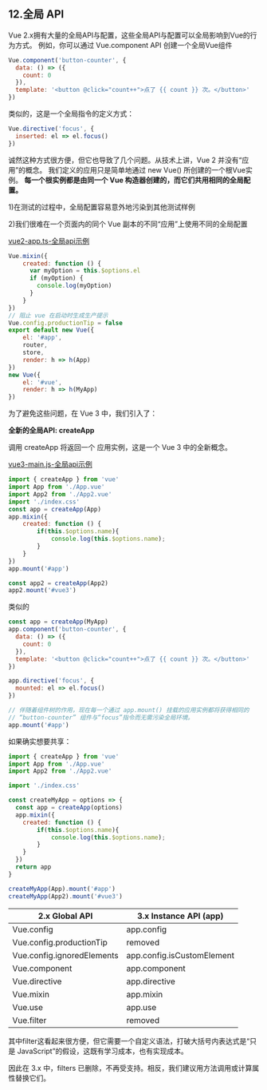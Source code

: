 ## 12.全局 API
Vue 2.x拥有大量的全局API与配置，这些全局API与配置可以全局影响到Vue的行为方式。 
例如，你可以通过 Vue.component API 创建一个全局Vue组件

```js
Vue.component('button-counter', {
  data: () => ({
    count: 0
  }),
  template: '<button @click="count++">点了 {{ count }} 次。</button>'
})
```
类似的，这是一个全局指令的定义方式：

```js
Vue.directive('focus', {
  inserted: el => el.focus()
})
```
诚然这种方式很方便，但它也导致了几个问题。从技术上讲，Vue 2 并没有“应用”的概念。 我们定义的应用只是简单地通过 new Vue() 所创建的一个根Vue实例。 **每一个根实例都是由同一个 Vue 构造器创建的，而它们共用相同的全局配置。**

1)在测试的过程中，全局配置容易意外地污染到其他测试样例

2)我们很难在一个页面内的同个 Vue 副本的不同“应用”上使用不同的全局配置


[vue2-app.ts-全局api示例](###)
```js
Vue.mixin({
    created: function () {
      var myOption = this.$options.el
      if (myOption) {
        console.log(myOption)
      }
    }
})
// 阻止 vue 在启动时生成生产提示
Vue.config.productionTip = false
export default new Vue({
    el: '#app',
    router,
    store,
    render: h => h(App)
})
new Vue({
    el: '#vue',
    render: h => h(MyApp)
})
```

为了避免这些问题，在 Vue 3 中，我们引入了：

**全新的全局API: createApp**

调用 createApp 将返回一个 应用实例，这是一个 Vue 3 中的全新概念。

[vue3-main.js-全局api示例](###)

```js
import { createApp } from 'vue'
import App from './App.vue'
import App2 from './App2.vue'
import './index.css'
const app = createApp(App)
app.mixin({
    created: function () {
        if(this.$options.name){
            console.log(this.$options.name);
        }
    }
})
app.mount('#app')

const app2 = createApp(App2)
app2.mount('#vue3')
```

类似的

```js
const app = createApp(MyApp)
app.component('button-counter', {
  data: () => ({
    count: 0
  }),
  template: '<button @click="count++">点了 {{ count }} 次。</button>'
})

app.directive('focus', {
  mounted: el => el.focus()
})

// 伴随着组件树的作用，现在每一个通过 app.mount() 挂载的应用实例都将获得相同的
// “button-counter” 组件与“focus”指令而无需污染全局环境。
app.mount('#app')
```

如果确实想要共享：

```js
import { createApp } from 'vue'
import App from './App.vue'
import App2 from './App2.vue'

import './index.css'

const createMyApp = options => {
  const app = createApp(options)
  app.mixin({
    created: function () {
        if(this.$options.name){
            console.log(this.$options.name);
        }
    }
  })
  return app
}

createMyApp(App).mount('#app')
createMyApp(App2).mount('#vue3')
```


|2.x Global API|3.x Instance API (app)|
|--|--|
|Vue.config|app.config|
|Vue.config.productionTip|removed|
|Vue.config.ignoredElements|app.config.isCustomElement|
|Vue.component|app.component|
|Vue.directive|app.directive|
|Vue.mixin|app.mixin|
|Vue.use|app.use|
|Vue.filter|removed|

其中filter这看起来很方便，但它需要一个自定义语法，打破大括号内表达式是“只是 JavaScript”的假设，这既有学习成本，也有实现成本。

因此在 3.x 中，filters 已删除，不再受支持。相反，我们建议用方法调用或计算属性替换它们。